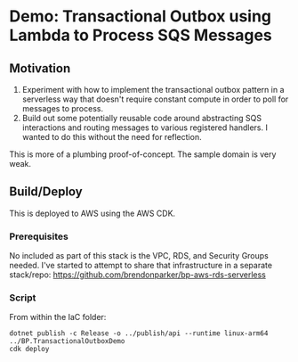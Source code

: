 # Demo: Transactional Outbox using Lambda to Process SQS Messages

## Motivation

1. Experiment with how to implement the transactional outbox pattern in a serverless way that doesn't require constant compute in order to poll for messages to process.
2. Build out some potentially reusable code around abstracting SQS interactions and routing messages to various registered handlers. I wanted to do this without the need for reflection.

This is more of a plumbing proof-of-concept. The sample domain is very weak.

## Build/Deploy

This is deployed to AWS using the AWS CDK.

### Prerequisites

No included as part of this stack is the VPC, RDS, and Security Groups needed. I've started to attempt to share that infrastructure in a separate stack/repo: https://github.com/brendonparker/bp-aws-rds-serverless

### Script

From within the IaC folder:
```
dotnet publish -c Release -o ../publish/api --runtime linux-arm64 ../BP.TransactionalOutboxDemo
cdk deploy
```